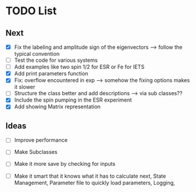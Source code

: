 # TODO List

## Next
- [x] Fix the labeling and amplitude sign of the eigenvectors --> follow the typical convention 
- [ ] Test the code for various systems
- [ ] Add examples like two spin 1/2 for ESR or Fe for IETS 
- [x] Add print parameters function 
- [x] Fix: overflow encountered in exp --> somehow the fixing options makes it slower
- [ ] Structure the class better and add descriptions --> via sub classes??
- [x] Include the spin pumping in the ESR experiment
- [x] Add showing Matrix representation 

## Ideas
- [ ] Improve performance
- [ ] Make Subclasses
- [ ] Make it more save by checking for inputs
- [ ] Make it smart that it knows what it has to calculate next, State Management, Parameter file to quickly load parameters, Logging,

